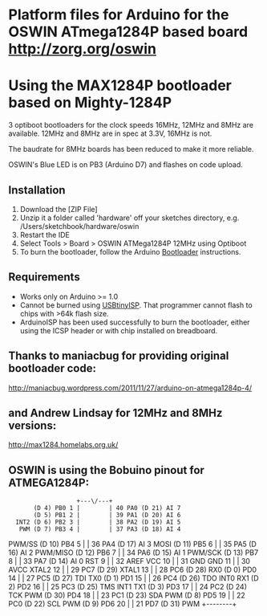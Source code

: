 # Platform files for Arduino for the OSWIN ATmega1284P based board http://zorg.org/oswin
# Using the MAX1284P bootloader based on Mighty-1284P

3 optiboot bootloaders for the clock speeds 16MHz, 12MHz and 8MHz are available. 12MHz and 8MHz are in spec at 3.3V, 16MHz is not.

The baudrate for 8MHz boards has been reduced to make it more reliable.

OSWIN's Blue LED is on PB3 (Arduino D7) and flashes on code upload.

## Installation

1. Download the [ZIP File]
2. Unzip it a folder called 'hardware' off your sketches directory, e.g. /Users/sketchbook/hardware/oswin
3. Restart the IDE
4. Select Tools > Board > OSWIN ATMega1284P 12MHz using Optiboot
5. To burn the bootloader, follow the Arduino [Bootloader](http://arduino.cc/en/Hacking/Bootloader) instructions.

## Requirements

* Works only on Arduino >= 1.0
* Cannot be burned using [USBtinyISP](http://www.ladyada.net/make/usbtinyisp/).  That programmer cannot flash to chips with >64k flash size.
* ArduinoISP has been used successfully to burn the bootloader, either using the ICSP header or with chip installed on breadboard.

## Thanks to maniacbug for providing original bootloader code:
http://maniacbug.wordpress.com/2011/11/27/arduino-on-atmega1284p-4/

## and Andrew Lindsay for 12MHz and 8MHz versions:
http://max1284.homelabs.org.uk/

## OSWIN is using the Bobuino pinout for ATMEGA1284P:

                       +---\/---+
           (D 4) PB0 1 |        | 40 PA0 (D 21) AI 7
           (D 5) PB1 2 |        | 39 PA1 (D 20) AI 6
      INT2 (D 6) PB2 3 |        | 38 PA2 (D 19) AI 5
       PWM (D 7) PB3 4 |        | 37 PA3 (D 18) AI 4
   PWM/SS (D 10) PB4 5 |        | 36 PA4 (D 17) AI 3
     MOSI (D 11) PB5 6 |        | 35 PA5 (D 16) AI 2
 PWM/MISO (D 12) PB6 7 |        | 34 PA6 (D 15) AI 1
  PWM/SCK (D 13) PB7 8 |        | 33 PA7 (D 14) AI 0
                 RST 9 |        | 32 AREF
                VCC 10 |        | 31 GND 
                GND 11 |        | 30 AVCC
              XTAL2 12 |        | 29 PC7 (D 29) 
              XTAL1 13 |        | 28 PC6 (D 28) 
      RX0 (D 0) PD0 14 |        | 27 PC5 (D 27) TDI
      TX0 (D 1) PD1 15 |        | 26 PC4 (D 26) TDO
 INT0 RX1 (D 2) PD2 16 |        | 25 PC3 (D 25) TMS
 INT1 TX1 (D 3) PD3 17 |        | 24 PC2 (D 24) TCK
     PWM (D 30) PD4 18 |        | 23 PC1 (D 23) SDA
      PWM (D 8) PD5 19 |        | 22 PC0 (D 22) SCL
      PWM (D 9) PD6 20 |        | 21 PD7 (D 31) PWM
                       +--------+


